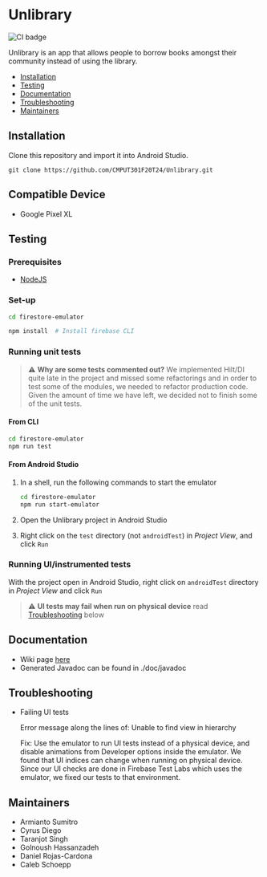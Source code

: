 # Unlibrary
![CI badge](https://github.com/CMPUT301F20T24/Unlibrary/workflows/Android/badge.svg)

Unlibrary is an app that allows people to borrow books amongst their community instead of using the library.

* [Installation](#installation)
* [Testing](#testing)
* [Documentation](#documentation)
* [Troubleshooting](#troubleshooting)
* [Maintainers](#maintainers)

## Installation
Clone this repository and import it into Android Studio.

```
git clone https://github.com/CMPUT301F20T24/Unlibrary.git
```
## Compatible Device
- Google Pixel XL

## Testing

### Prerequisites
- [NodeJS](https://nodejs.org/en/)

### Set-up
```bash
cd firestore-emulator
```

```bash
npm install  # Install firebase CLI
```

### Running unit tests

> :warning: **Why are some tests commented out?** We implemented Hilt/DI quite late in the project and missed some refactorings and in order to test some of the modules, we needed to refactor production code. Given the amount of time we have left, we decided not to finish some of the unit tests.

#### From CLI
```bash
cd firestore-emulator
npm run test
```

#### From Android Studio
1. In a shell, run the following commands to start the emulator
   
    ```bash
    cd firestore-emulator
    npm run start-emulator
    ```

2. Open the Unlibrary project in Android Studio
3. Right click on the `test` directory (not `androidTest`) in *Project View*, and click `Run`

### Running UI/instrumented tests
With the project open in Android Studio, right click on `androidTest` directory in *Project View* and click `Run`

> :warning: **UI tests may fail when run on physical device** read [Troubleshooting](#troubleshooting) below

## Documentation
- Wiki page [here](https://github.com/CMPUT301F20T24/Unlibrary/wiki)
- Generated Javadoc can be found in ./doc/javadoc

## Troubleshooting

- Failing UI tests
  
  Error message along the lines of: Unable to find view in hierarchy
  
  Fix: Use the emulator to run UI tests instead of a physical device, and disable animations from Developer options inside the emulator. We found that UI indices can change when running on physical device. Since our UI checks are done in Firebase Test Labs which uses the emulator, we fixed our tests to that environment.

## Maintainers
- Armianto Sumitro
- Cyrus Diego
- Taranjot Singh
- Golnoush Hassanzadeh
- Daniel Rojas-Cardona
- Caleb Schoepp
